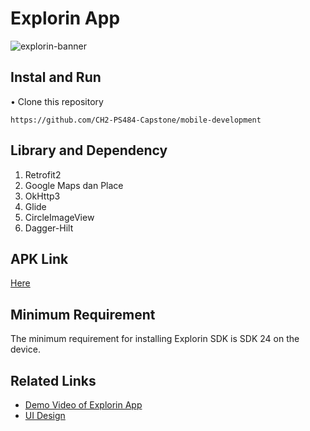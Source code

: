 # Explorin App
![explorin-banner](https://iili.io/JI5mBBs.png)

## Instal and Run
•  Clone this repository 
  ```
  https://github.com/CH2-PS484-Capstone/mobile-development
  ```


## Library and Dependency
1. Retrofit2
2. Google Maps dan Place
3. OkHttp3
4. Glide
5. CircleImageView
6. Dagger-Hilt

## APK Link
[Here](https://drive.google.com/file/d/1T2abuxUsZTvOLdcvY3Qwzausn3zrYEuG/view?usp=sharing)

## Minimum Requirement
The minimum requirement for installing Explorin SDK is SDK 24 on the device.

## Related Links
- [Demo Video of Explorin App](https://youtube.com/shorts/_9KDqFnHMOQ)
- [UI Design](https://www.figma.com/file/QOrkthiChb2GPKIPWfQGg9/App-Design?type=design&node-id=0%3A1&mode=design&t=h0yy8NcQQgcbJmYa-1)
